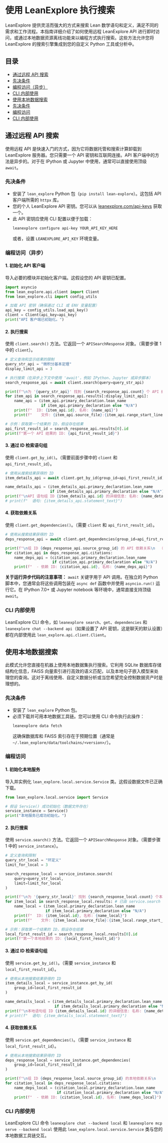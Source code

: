 # 使用 LeanExplore 执行搜索

LeanExplore 提供灵活而强大的方式来搜索 Lean 数学语句和定义，满足不同的需求和工作流程。本指南详细介绍了如何使用远程 LeanExplore API 进行即时访问，或通过本地数据资源离线功能来以编程方式执行搜索。这些方法允许您将 LeanExplore 的搜索引擎集成到您的自定义 Python 工具或分析中。

## 目录

* [通过远程 API 搜索](#通过远程-api-搜索)
* [先决条件](#先决条件)
* [编程访问（异步）](#编程访问异步)
* [CLI 内部使用](#cli-内部使用)
* [使用本地数据搜索](#使用本地数据搜索)
* [先决条件](#先决条件-1)
* [编程访问](#编程访问)
* [CLI 内部使用](#cli-内部使用-1)

## 通过远程 API 搜索

使用远程 API 是快速入门的方式，因为它将数据托管和搜索计算卸载到 LeanExplore 服务器。您只需要一个 API 密钥和互联网连接。API 客户端中的方法是异步的。对于在 IPython 或 Jupyter 中使用，通常可以直接使用顶级 `await`。

### 先决条件

* 安装了 `lean_explore` Python 包（`pip install lean-explore`）。这包括 API 客户端所需的 `httpx` 库。
* 您的个人 LeanExplore API 密钥。您可以从 [leanexplore.com/api-keys](https://www.leanexplore.com/api-keys) 获取一个。
* 此 API 密钥应使用 CLI 配置以便于加载：
  ```bash
  leanexplore configure api-key YOUR_API_KEY_HERE
  ```
  或者，设置 `LEANEXPLORE_API_KEY` 环境变量。

### 编程访问（异步）

#### 1. 初始化 API 客户端

导入必要的模块并初始化客户端。这假设您的 API 密钥已配置。

```python
import asyncio
from lean_explore.api.client import Client
from lean_explore.cli import config_utils

# 加载 API 密钥（确保通过 CLI 或 ENV 变量配置）
api_key = config_utils.load_api_key() 
client = Client(api_key=api_key)
print("API 客户端已初始化。")
```

#### 2. 执行搜索

使用 `client.search()` 方法。它返回一个 `APISearchResponse` 对象。（需要步骤 1 中的 `client`）。

```python
# 定义查询和显示结果的限制
query_str_api = "微积分基本定理"
display_limit_api = 3

# 执行搜索（在异步上下文中使用 'await'，例如 IPython、Jupyter 或异步脚本）
search_response_api = await client.search(query=query_str_api)

print(f"\n为 '{query_str_api}' 找到 {search_response_api.count} 个 API 结果：")
for item_api in search_response_api.results[:display_limit_api]:
    name_api = (item_api.primary_declaration.lean_name
                if item_api.primary_declaration else "N/A")
    print(f"  ID: {item_api.id}, 名称: {name_api}")
    print(f"    文件: {item_api.source_file}:{item_api.range_start_line}")

# 示例：获取第一个结果的 ID，假设存在结果
api_first_result_id = search_response_api.results[0].id
print(f"第一个 API 结果的 ID: {api_first_result_id}")
```

#### 3. 通过 ID 检索语句组

使用 `client.get_by_id()`。（需要前面步骤中的 `client` 和 `api_first_result_id`）。

```python
# 使用从搜索结果获得的 ID
item_details_api = await client.get_by_id(group_id=api_first_result_id)

name_details_api = (item_details_api.primary_declaration.lean_name
                    if item_details_api.primary_declaration else "N/A")
print(f"\nAPI 语句组 ID {item_details_api.id} 的详细信息: 名称: {name_details_api}")
# print(f"  语句: {item_details_api.statement_text}")
```

#### 4. 获取依赖关系

使用 `client.get_dependencies()`。（需要 `client` 和 `api_first_result_id`）。

```python
# 使用从搜索结果获得的 ID
deps_response_api = await client.get_dependencies(group_id=api_first_result_id)

print(f"\n组 ID {deps_response_api.source_group_id} 的 API 依赖关系\n  （找到 {deps_response_api.count} 个）：")
for citation_api in deps_response_api.citations:
    name_deps_api = (citation_api.primary_declaration.lean_name
                     if citation_api.primary_declaration else "N/A")
    print(f"  - 依赖 ID: {citation_api.id}, 名称: {name_deps_api}")
```

**关于运行异步代码的注意事项：** `await` 关键字用于 API 调用。在独立的 Python 脚本中，您通常会将这些调用包装在 `async def` 函数中并使用 `asyncio.run()` 运行它。在 IPython 7.0+ 或 Jupyter notebook 等环境中，通常直接支持顶级 `await`。

### CLI 内部使用

LeanExplore CLI 命令，如 `leanexplore search`、`get`、`dependencies` 和 `leanexplore chat --backend api`（如果设置了 API 密钥，这是聊天的默认设置）都在内部使用此 `lean_explore.api.client.Client`。

## 使用本地数据搜索

此模式允许您直接在机器上使用本地数据集执行搜索。它利用 SQLite 数据库存储结构化信息，FAISS 向量索引进行高效的语义匹配，以及本地句子嵌入模型来处理您的查询。这对于离线使用、自定义数据分析或当您希望完全控制数据资产时是理想的。

### 先决条件

* 安装了 `lean_explore` Python 包。
* 必须下载并可用本地数据工具链。您可以使用 CLI 命令执行此操作：
  ```bash
  leanexplore data fetch
  ```
  这确保数据库和 FAISS 索引存在于预期位置（通常是 `~/.lean_explore/data/toolchains/<version>/`）。

### 编程访问

#### 1. 初始化本地服务

导入并实例化 `lean_explore.local.service.Service` 类。这假设数据文件已正确下载。

```python
from lean_explore.local.service import Service

# 假设 Service() 成功初始化（数据文件存在）
service_instance = Service()
print("本地服务已成功初始化。")
```

#### 2. 执行搜索

使用 `service.search()` 方法。它返回一个 `APISearchResponse` 对象。（需要步骤 1 中的 `service_instance`）。

```python
# 定义查询和限制
query_str_local = "环定义"
limit_for_local = 3

search_response_local = service_instance.search(
    query=query_str_local, 
    limit=limit_for_local
)

print(f"\n为 '{query_str_local}' 找到 {search_response_local.count} 个本地结果：")
for item_local in search_response_local.results: # 已由 service.search 限制
    name_local = (item_local.primary_declaration.lean_name
                  if item_local.primary_declaration else "N/A")
    print(f"  ID: {item_local.id}, 名称: {name_local}")
    print(f"    文件: {item_local.source_file}:{item_local.range_start_line}")

# 示例：获取第一个结果的 ID，假设存在结果
local_first_result_id = search_response_local.results[0].id
print(f"第一个本地结果的 ID: {local_first_result_id}")
```

#### 3. 通过 ID 检索语句组

使用 `service.get_by_id()`。（需要 `service_instance` 和 `local_first_result_id`）。

```python
# 使用从本地搜索结果获得的 ID
item_details_local = service_instance.get_by_id(
    group_id=local_first_result_id
)

name_details_local = (item_details_local.primary_declaration.lean_name
                      if item_details_local.primary_declaration else "N/A")
print(f"\n本地语句组 ID {item_details_local.id} 的详细信息: 名称: {name_details_local}")
# print(f"  语句: {item_details_local.statement_text}")
```

#### 4. 获取依赖关系

使用 `service.get_dependencies()`。（需要 `service_instance` 和 `local_first_result_id`）。

```python
# 使用从本地搜索结果获得的 ID
deps_response_local = service_instance.get_dependencies(
    group_id=local_first_result_id
)

print(f"\n组 ID {deps_response_local.source_group_id} 的本地依赖关系\n  （找到 {deps_response_local.count} 个）：")
for citation_local in deps_response_local.citations:
    name_deps_local = (citation_local.primary_declaration.lean_name
                       if citation_local.primary_declaration else "N/A")
    print(f"  - 依赖 ID: {citation_local.id}, 名称: {name_deps_local}")
```

### CLI 内部使用

LeanExplore CLI 命令 `leanexplore chat --backend local` 和 `leanexplore mcp serve --backend local` 使用此 `lean_explore.local.service.Service` 类与您的本地数据工具链交互。